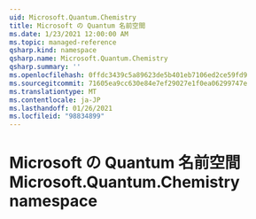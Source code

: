 ```yaml
---
uid: Microsoft.Quantum.Chemistry
title: Microsoft の Quantum 名前空間
ms.date: 1/23/2021 12:00:00 AM
ms.topic: managed-reference
qsharp.kind: namespace
qsharp.name: Microsoft.Quantum.Chemistry
qsharp.summary: ''
ms.openlocfilehash: 0ffdc3439c5a89623de5b401eb7106ed2ce59fd9
ms.sourcegitcommit: 71605ea9cc630e84e7ef29027e1f0ea06299747e
ms.translationtype: MT
ms.contentlocale: ja-JP
ms.lasthandoff: 01/26/2021
ms.locfileid: "98834899"
---
```

# <a name="microsoftquantumchemistry-namespace"></a><span data-ttu-id="533d9-102">Microsoft の Quantum 名前空間</span><span class="sxs-lookup"><span data-stu-id="533d9-102">Microsoft.Quantum.Chemistry namespace</span></span>




